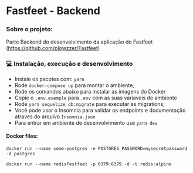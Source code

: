 # Fastfeet - Backend

### Sobre o projeto:

Parte Backend do desenvolvimento da aplicação do Fastfeet (https://github.com/plowzzer/Fastfeet)

### 💻 Instalação, execução e desenvolvimento

- Instale os pacotes com: `yarn`
- Rode `docker-compose up` para montar o ambiente;
- Rode os comandos abaixo para instalar as imagens do Docker
- Copie o `.env.exemple` para `.env` com as suas variaveis de ambiente
- Rode `yarn sequelize db:migrate` para executar as migrations;
- Você pode usar o Insomnia para validar os endpoints e documentação atraves do arquivo `Insomnia.json`
- Para entrar em ambiente de desenvolvimento use `yarn dev`

#### Docker files:

`docker run --name some-postgres -e POSTGRES_PASSWORD=mysecretpassword -d postgres`

`docker run --name redisFestfeet -p 6379:6379 -d -t redis:alpine`
